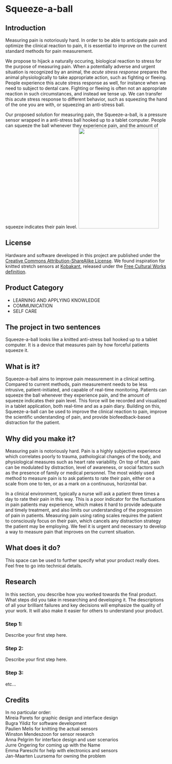 # **Squeeze-a-ball**

## Introduction

Measuring pain is notoriously hard. In order to be able to anticipate pain and optimize the clinical reaction to pain, it is essential to improve on the current standard methods for pain measurement.

We propose to hijack a naturally occuring, biological reaction to stress for the purpose of measuring pain. When a potentially adverse and urgent situation is recognized by an animal, the *acute stress response* prepares the animal physiologically to take appropriate action, such as fighting or fleeing. People experience this acute stress response as well, for instance when we need to subject to dental care. Fighting or fleeing is often not an appropriate reaction in such circumstances, and instead we tense up. We can transfer this acute stress response to different behavior, such as squeezing the hand of the one you are with, or squeezing an anti-stress ball.

Our proposed solution for measuring pain, the Squeeze-a-ball, is a pressure sensor wrapped in a anti-stress ball hooked up to a tablet computer. People can squeeze the ball whenever they experience pain, and the amount of squeeze indicates their pain level. 
<img src="https://github.com/J4n-M44rt3n/pain-squeezer/blob/master/knitted-sensor.JPG" width="250" height="313" /> 


## License

Hardware and software developed in this project are published under the [Creative Commons Attribution-ShareAlike License](https://creativecommons.org/licenses/by-sa/4.0/). We found inspiration for knitted stretch sensors at [Kobakant](http://www.kobakant.at/DIY/?p=3175), released under the [Free Cultural Works definition](https://freedomdefined.org/Definition).


## Product Category

- LEARNING AND APPLYING KNOWLEDGE
- COMMUNICATION
- SELF CARE


## The project in two sentences

Squeeze-a-ball looks like a knitted anti-stress ball hooked up to a tablet computer. It is a device that measures pain by how forceful patients squeeze it.


## What is it?

Squeeze-a-ball aims to improve pain measurement in a clinical setting. Compared to current methods, pain measurement needs to be less intrusive, patient-initiated, and capable of real-time monitoring. Patients can squeeze the ball whenever they experience pain, and the amount of squeeze indicates their pain level. This force will be recorded and visualized in a tablet application, both real-time and as a pain diary. Building on this, Squeeze-a-ball can be used to improve the clinical reaction to pain, improve the scientific understanding of pain, and provide biofeedback-based distraction for the patient.


## Why did you make it?

Measuring pain is notoriously hard. Pain is a highly subjective experience which correlates poorly to trauma, pathological changes of the body, and physiological measures such as heart rate variability. On top of that, pain can be modulated by distraction, level of awareness, or social factors such as the presence of family or medical personnel. The most widely used method to measure pain is to ask patients to rate their pain, either on a scale from one to ten, or as a mark on a continuous, horizontal bar. 

In a clinical environment, typically a nurse will ask a patient three times a day to rate their pain in this way. This is a poor indicator for the fluctuations in pain patients may experience, which makes it hard to provide adequate and timely treatment, and also limits our understanding of the progression of pain in patients. Measuring pain using rating scales requires the patient to consciously focus on their pain, which cancels any distraction strategy the patient may be employing. We feel it is urgent and necessary to develop a way to measure pain that improves on the current situation.


## What does it do?

This space can be used to further specify what your product really does. Feel free to go into technical details.


## Research

In this section, you describe how you worked towards the final product. What steps did you take in researching and developing it. The descriptions of all your brilliant failures and key decisions will emphasize the quality of your work. It will also make it easier for others to understand your product.

### **Step 1:**

Describe your first step here.

### **Step 2:**

Describe your first step here.

### **Step 3:**

etc...


## Credits

In no particular order:<BR>
Mireia Parets for graphic design and interface design<BR>
Bugra Yildiz for software development<BR>
Paulien Melis for knitting the actual sensors<BR>
Winston Mendeszoon for sensor research<BR>
Anna Pelgrim for interface design and user scenarios<BR>
Jurre Ongering for coming up with the Name<BR>
Emma Pareschi for help with electronics and sensors<BR>
Jan-Maarten Luursema for owning the problem

